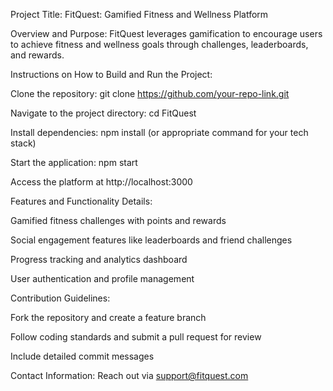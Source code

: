 Project Title: FitQuest: Gamified Fitness and Wellness Platform

Overview and Purpose: FitQuest leverages gamification to encourage users to achieve fitness and wellness goals through challenges, leaderboards, and rewards.

Instructions on How to Build and Run the Project:

Clone the repository: git clone https://github.com/your-repo-link.git

Navigate to the project directory: cd FitQuest

Install dependencies: npm install (or appropriate command for your tech stack)

Start the application: npm start

Access the platform at http://localhost:3000

Features and Functionality Details:

Gamified fitness challenges with points and rewards

Social engagement features like leaderboards and friend challenges

Progress tracking and analytics dashboard

User authentication and profile management

Contribution Guidelines:

Fork the repository and create a feature branch

Follow coding standards and submit a pull request for review

Include detailed commit messages

Contact Information: Reach out via support@fitquest.com

